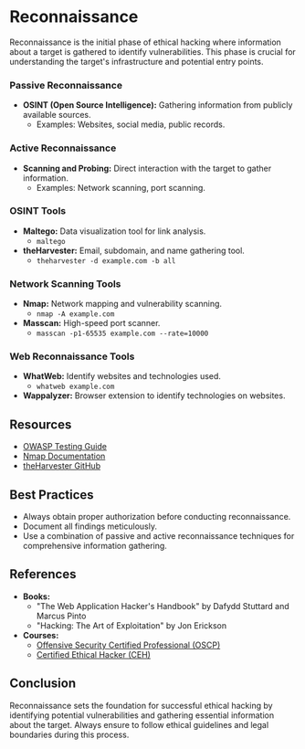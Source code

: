 # Reconnaissance

Reconnaissance is the initial phase of ethical hacking where information about a target is gathered to identify vulnerabilities. This phase is crucial for understanding the target's infrastructure and potential entry points.

### Passive Reconnaissance
- **OSINT (Open Source Intelligence):** Gathering information from publicly available sources.
  - Examples: Websites, social media, public records.

### Active Reconnaissance
- **Scanning and Probing:** Direct interaction with the target to gather information.
  - Examples: Network scanning, port scanning.

### OSINT Tools
- **Maltego:** Data visualization tool for link analysis.
  - `maltego`
- **theHarvester:** Email, subdomain, and name gathering tool.
  - `theharvester -d example.com -b all`

### Network Scanning Tools
- **Nmap:** Network mapping and vulnerability scanning.
  - `nmap -A example.com`
- **Masscan:** High-speed port scanner.
  - `masscan -p1-65535 example.com --rate=10000`

### Web Reconnaissance Tools
- **WhatWeb:** Identify websites and technologies used.
  - `whatweb example.com`
- **Wappalyzer:** Browser extension to identify technologies on websites.

## Resources
- [OWASP Testing Guide](https://owasp.org/www-project-web-security-testing-guide/)
- [Nmap Documentation](https://nmap.org/book/man.html)
- [theHarvester GitHub](https://github.com/laramies/theHarvester)

## Best Practices
- Always obtain proper authorization before conducting reconnaissance.
- Document all findings meticulously.
- Use a combination of passive and active reconnaissance techniques for comprehensive information gathering.

## References
- **Books:** 
  - "The Web Application Hacker's Handbook" by Dafydd Stuttard and Marcus Pinto
  - "Hacking: The Art of Exploitation" by Jon Erickson
- **Courses:**
  - [Offensive Security Certified Professional (OSCP)](https://www.offensive-security.com/courses-and-certifications/oscp/)
  - [Certified Ethical Hacker (CEH)](https://www.eccouncil.org/programs/certified-ethical-hacker-ceh/)

## Conclusion
Reconnaissance sets the foundation for successful ethical hacking by identifying potential vulnerabilities and gathering essential information about the target. Always ensure to follow ethical guidelines and legal boundaries during this process.
